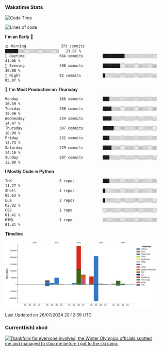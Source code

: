 ### Wakatime Stats
<!--START_SECTION:waka-->
![Code Time](http://img.shields.io/badge/Code%20Time-2%2C787%20hrs%2015%20mins-blue)

![Lines of code](https://img.shields.io/badge/From%20Hello%20World%20I%27ve%20Written-769.1%20thousand%20lines%20of%20code-blue)

**I'm an Early 🐤** 

```text
🌞 Morning                373 commits         ██████░░░░░░░░░░░░░░░░░░░   23.07 % 
🌆 Daytime                664 commits         ██████████░░░░░░░░░░░░░░░   41.06 % 
🌃 Evening                498 commits         ████████░░░░░░░░░░░░░░░░░   30.80 % 
🌙 Night                  82 commits          █░░░░░░░░░░░░░░░░░░░░░░░░   05.07 % 
```
📅 **I'm Most Productive on Thursday** 

```text
Monday                   168 commits         ███░░░░░░░░░░░░░░░░░░░░░░   10.39 % 
Tuesday                  250 commits         ████░░░░░░░░░░░░░░░░░░░░░   15.46 % 
Wednesday                234 commits         ████░░░░░░░░░░░░░░░░░░░░░   14.47 % 
Thursday                 307 commits         █████░░░░░░░░░░░░░░░░░░░░   18.99 % 
Friday                   222 commits         ███░░░░░░░░░░░░░░░░░░░░░░   13.73 % 
Saturday                 229 commits         ████░░░░░░░░░░░░░░░░░░░░░   14.16 % 
Sunday                   207 commits         ███░░░░░░░░░░░░░░░░░░░░░░   12.80 % 
```


**I Mostly Code in Python** 

```text
TeX                      8 repos             ███░░░░░░░░░░░░░░░░░░░░░░   11.27 % 
Shell                    4 repos             █░░░░░░░░░░░░░░░░░░░░░░░░   05.63 % 
Lua                      2 repos             █░░░░░░░░░░░░░░░░░░░░░░░░   02.82 % 
CSS                      1 repo              ░░░░░░░░░░░░░░░░░░░░░░░░░   01.41 % 
HTML                     1 repo              ░░░░░░░░░░░░░░░░░░░░░░░░░   01.41 % 
```



**Timeline**

![Lines of Code chart](https://raw.githubusercontent.com/joshuajeschek/joshuajeschek/main/assets/bar_graph.png)


 Last Updated on 26/07/2024 20:12:39 UTC
<!--END_SECTION:waka-->

### Current(ish) xkcd
<a id="xkcd-a" title="Thankfully for everyone involved, the Winter Olympics officials spotted me and managed to stop me before I got to the ski jump." href="https://www.xkcd.com" target="_blank">
        <img align="center" id="xkcd-img" src="https://imgs.xkcd.com/comics/olympic_sports.png" alt="Thankfully for everyone involved, the Winter Olympics officials spotted me and managed to stop me before I got to the ski jump." height=300 />
</a>
